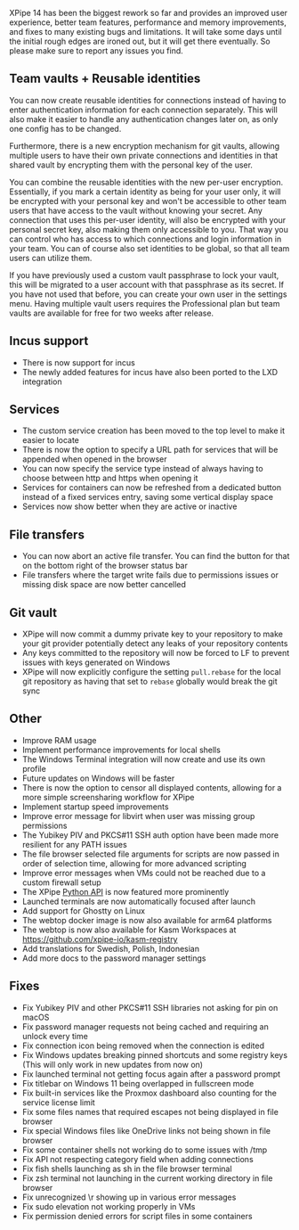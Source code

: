 XPipe 14 has been the biggest rework so far and provides an improved user experience, better team features, performance and memory improvements, and fixes to many existing bugs and limitations. It will take some days until the initial rough edges are ironed out, but it will get there eventually. So please make sure to report any issues you find.

## Team vaults + Reusable identities

You can now create reusable identities for connections instead of having to enter authentication information for each connection separately. This will also make it easier to handle any authentication changes later on, as only one config has to be changed.

Furthermore, there is a new encryption mechanism for git vaults, allowing multiple users to have their own private connections and identities in that shared vault by encrypting them with the personal key of the user.

You can combine the reusable identities with the new per-user encryption. Essentially, if you mark a certain identity as being for your user only, it will be encrypted with your personal key and won't be accessible to other team users that have access to the vault without knowing your secret. Any connection that uses this per-user identity, will also be encrypted with your personal secret key, also making them only accessible to you. That way you can control who has access to which connections and login information in your team. You can of course also set identities to be global, so that all team users can utilize them.

If you have previously used a custom vault passphrase to lock your vault, this will be migrated to a user account with that passphrase as its secret. If you have not used that before, you can create your own user in the settings menu. Having multiple vault users requires the Professional plan but team vaults are available for free for two weeks after release.

## Incus support

- There is now support for incus
- The newly added features for incus have also been ported to the LXD integration

## Services

- The custom service creation has been moved to the top level to make it easier to locate
- There is now the option to specify a URL path for services that will be appended when opened in the browser
- You can now specify the service type instead of always having to choose between http and https when opening it
- Services for containers can now be refreshed from a dedicated button instead of a fixed services entry, saving some vertical display space
- Services now show better when they are active or inactive

## File transfers

- You can now abort an active file transfer. You can find the button for that on the bottom right of the browser status bar
- File transfers where the target write fails due to permissions issues or missing disk space are now better cancelled

## Git vault

- XPipe will now commit a dummy private key to your repository to make your git provider potentially detect any leaks of your repository contents
- Any keys committed to the repository will now be forced to LF to prevent issues with keys generated on Windows
- XPipe will now explicitly configure the setting `pull.rebase` for the local git repository as having that set to `rebase` globally would break the git sync

## Other

- Improve RAM usage
- Implement performance improvements for local shells
- The Windows Terminal integration will now create and use its own profile
- Future updates on Windows will be faster
- There is now the option to censor all displayed contents, allowing for a more simple screensharing workflow for XPipe
- Implement startup speed improvements
- Improve error message for libvirt when user was missing group permissions
- The Yubikey PIV and PKCS#11 SSH auth option have been made more resilient for any PATH issues
- The file browser selected file arguments for scripts are now passed in order of selection time, allowing for more advanced scripting
- Improve error messages when VMs could not be reached due to a custom firewall setup
- The XPipe [Python API](https://github.com/xpipe-io/xpipe-python-api) is now featured more prominently
- Launched terminals are now automatically focused after launch
- Add support for Ghostty on Linux
- The webtop docker image is now also available for arm64 platforms
- The webtop is now also available for Kasm Workspaces at https://github.com/xpipe-io/kasm-registry
- Add translations for Swedish, Polish, Indonesian
- Add more docs to the password manager settings

## Fixes

- Fix Yubikey PIV and other PKCS#11 SSH libraries not asking for pin on macOS
- Fix password manager requests not being cached and requiring an unlock every time
- Fix connection icon being removed when the connection is edited
- Fix Windows updates breaking pinned shortcuts and some registry keys (This will only work in new updates from now on)
- Fix launched terminal not getting focus again after a password prompt
- Fix titlebar on Windows 11 being overlapped in fullscreen mode
- Fix built-in services like the Proxmox dashboard also counting for the service license limit
- Fix some files names that required escapes not being displayed in file browser
- Fix special Windows files like OneDrive links not being shown in file browser
- Fix some container shells not working do to some issues with /tmp
- Fix API not respecting category field when adding connections
- Fix fish shells launching as sh in the file browser terminal
- Fix zsh terminal not launching in the current working directory in file browser
- Fix unrecognized \r showing up in various error messages
- Fix sudo elevation not working properly in VMs
- Fix permission denied errors for script files in some containers
